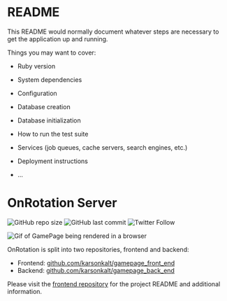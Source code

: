 # README

This README would normally document whatever steps are necessary to get the
application up and running.

Things you may want to cover:

- Ruby version

- System dependencies

- Configuration

- Database creation

- Database initialization

- How to run the test suite

- Services (job queues, cache servers, search engines, etc.)

- Deployment instructions

- ...

# OnRotation Server

![GitHub repo size](https://img.shields.io/github/repo-size/karsonkalt/onrotation_server)
![GitHub last commit](https://img.shields.io/github/last-commit/karsonkalt/onrotation_server)
![Twitter Follow](https://img.shields.io/twitter/follow/karsonkalt?style=social)

![Gif of GamePage being rendered in a browser](https://github.com/karsonkalt/onrotation_server/blob/main/README_assets/overview.gif?raw=true)

OnRotation is split into two repositories, frontend and backend:

- Frontend: [github.com/karsonkalt/gamepage_front_end](https://github.com/karsonkalt/onrotation_react)
- Backend: [github.com/karsonkalt/gamepage_back_end](https://github.com/karsonkalt/onrotation_server)

Please visit the [frontend repository](https://github.com/karsonkalt/onrotation_react) for the project README and additional information.
